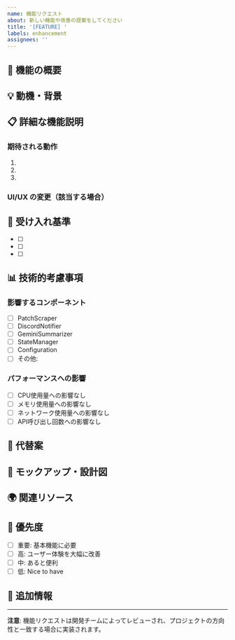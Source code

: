 ```yaml
---
name: 機能リクエスト
about: 新しい機能や改善の提案をしてください
title: '[FEATURE] '
labels: enhancement
assignees: ''
---
```


## 🚀 機能の概要
<!-- 提案する機能の簡潔な説明を記載してください -->

## 💡 動機・背景
<!-- なぜこの機能が必要なのか、現在どのような問題があるのかを記載してください -->

## 📋 詳細な機能説明
<!-- 機能の詳細な動作を記載してください -->

### 期待される動作
1. 
2. 
3. 

### UI/UX の変更（該当する場合）
<!-- Discord通知の変更やログ出力の変更など -->

## 🎯 受け入れ基準
<!-- この機能が完成したと判断する基準を記載してください -->
- [ ] 
- [ ] 
- [ ] 

## 📊 技術的考慮事項
<!-- 技術的な制約や考慮事項があれば記載してください -->

### 影響するコンポーネント
- [ ] PatchScraper
- [ ] DiscordNotifier
- [ ] GeminiSummarizer
- [ ] StateManager
- [ ] Configuration
- [ ] その他: 

### パフォーマンスへの影響
- [ ] CPU使用量への影響なし
- [ ] メモリ使用量への影響なし
- [ ] ネットワーク使用量への影響なし
- [ ] API呼び出し回数への影響なし

## 🔄 代替案
<!-- 他の解決方法や代替案があれば記載してください -->

## 📸 モックアップ・設計図
<!-- 可能であれば、UI変更のモックアップや設計図を貼付してください -->

## 🌍 関連リソース
<!-- 参考になるリンクや類似機能の例があれば記載してください -->

## 🚨 優先度
- [ ] 重要: 基本機能に必要
- [ ] 高: ユーザー体験を大幅に改善
- [ ] 中: あると便利
- [ ] 低: Nice to have

## 📝 追加情報
<!-- その他、機能の理解に役立つ情報があれば記載してください -->

---
**注意**: 機能リクエストは開発チームによってレビューされ、プロジェクトの方向性と一致する場合に実装されます。